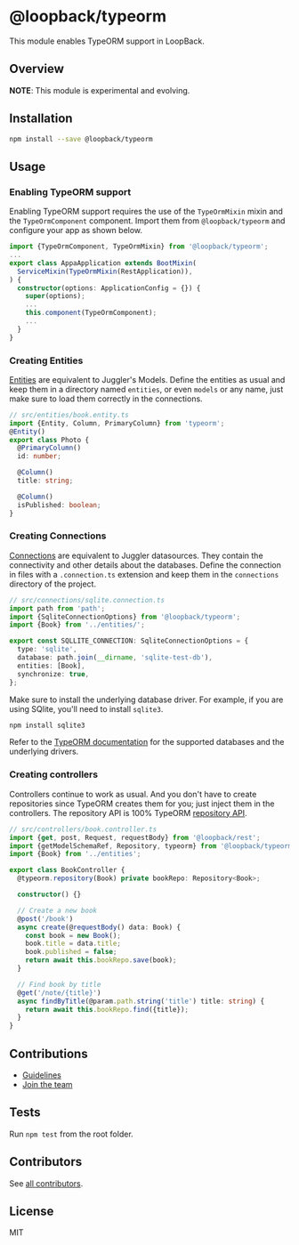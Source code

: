 # @loopback/typeorm

This module enables TypeORM support in LoopBack.

## Overview

**NOTE**: This module is experimental and evolving.

## Installation

```sh
npm install --save @loopback/typeorm
```

## Usage

### Enabling TypeORM support

Enabling TypeORM support requires the use of the `TypeOrmMixin` mixin and the
`TypeOrmComponent` component. Import them from `@loopback/typeorm` and configure
your app as shown below.

```ts
import {TypeOrmComponent, TypeOrmMixin} from '@loopback/typeorm';
...
export class AppaApplication extends BootMixin(
  ServiceMixin(TypeOrmMixin(RestApplication)),
) {
  constructor(options: ApplicationConfig = {}) {
    super(options);
    ...
    this.component(TypeOrmComponent);
    ...
  }
}

```

### Creating Entities

[Entities](https://typeorm.io/#/entities) are equivalent to Juggler's Models.
Define the entities as usual and keep them in a directory named `entities`, or
even `models` or any name, just make sure to load them correctly in the
connections.

```ts
// src/entities/book.entity.ts
import {Entity, Column, PrimaryColumn} from 'typeorm';
@Entity()
export class Photo {
  @PrimaryColumn()
  id: number;

  @Column()
  title: string;

  @Column()
  isPublished: boolean;
}
```

### Creating Connections

[Connections](https://typeorm.io/#/connection) are equivalent to Juggler
datasources. They contain the connectivity and other details about the
databases. Define the connection in files with a `.connection.ts` extension and
keep them in the `connections` directory of the project.

```ts
// src/connections/sqlite.connection.ts
import path from 'path';
import {SqliteConnectionOptions} from '@loopback/typeorm';
import {Book} from '../entities/';

export const SQLLITE_CONNECTION: SqliteConnectionOptions = {
  type: 'sqlite',
  database: path.join(__dirname, 'sqlite-test-db'),
  entities: [Book],
  synchronize: true,
};
```

Make sure to install the underlying database driver. For example, if you are
using SQlite, you'll need to install `sqlite3`.

```sh
npm install sqlite3
```

Refer to the
[TypeORM documentation](https://github.com/typeorm/typeorm#installation) for the
supported databases and the underlying drivers.

### Creating controllers

Controllers continue to work as usual. And you don't have to create repositories
since TypeORM creates them for you; just inject them in the controllers. The
repository API is 100% TypeORM
[repository API](https://typeorm.io/#/repository-api).

```ts
// src/controllers/book.controller.ts
import {get, post, Request, requestBody} from '@loopback/rest';
import {getModelSchemaRef, Repository, typeorm} from '@loopback/typeorm';
import {Book} from '../entities';

export class BookController {
  @typeorm.repository(Book) private bookRepo: Repository<Book>;

  constructor() {}

  // Create a new book
  @post('/book')
  async create(@requestBody() data: Book) {
    const book = new Book();
    book.title = data.title;
    book.published = false;
    return await this.bookRepo.save(book);
  }

  // Find book by title
  @get('/note/{title}')
  async findByTitle(@param.path.string('title') title: string) {
    return await this.bookRepo.find({title});
  }
}
```

## Contributions

- [Guidelines](https://github.com/strongloop/loopback-next/blob/master/docs/CONTRIBUTING.md)
- [Join the team](https://github.com/strongloop/loopback-next/issues/110)

## Tests

Run `npm test` from the root folder.

## Contributors

See
[all contributors](https://github.com/strongloop/loopback-next/graphs/contributors).

## License

MIT
